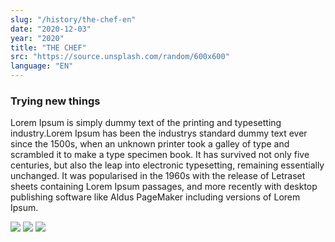 ```yaml
---
slug: "/history/the-chef-en"
date: "2020-12-03"
year: "2020"
title: "THE CHEF"
src: "https://source.unsplash.com/random/600x600"  
language: "EN"
---
```

### Trying new things
Lorem Ipsum is simply dummy text of the printing and typesetting industry.Lorem Ipsum has been the industrys standard dummy text ever since the 1500s,
when an unknown printer took a galley of type and scrambled it to make a type specimen book. It has survived not only five centuries, but also the leap into electronic typesetting, 
remaining essentially unchanged. It was popularised in the 1960s with the release of 
Letraset sheets containing Lorem Ipsum passages, and more recently with desktop publishing software like Aldus PageMaker including versions of Lorem Ipsum.

<img src = "https://source.unsplash.com/random/400x400">

<img src = "https://source.unsplash.com/random/300x300">

<img src = "https://source.unsplash.com/random/400x300">